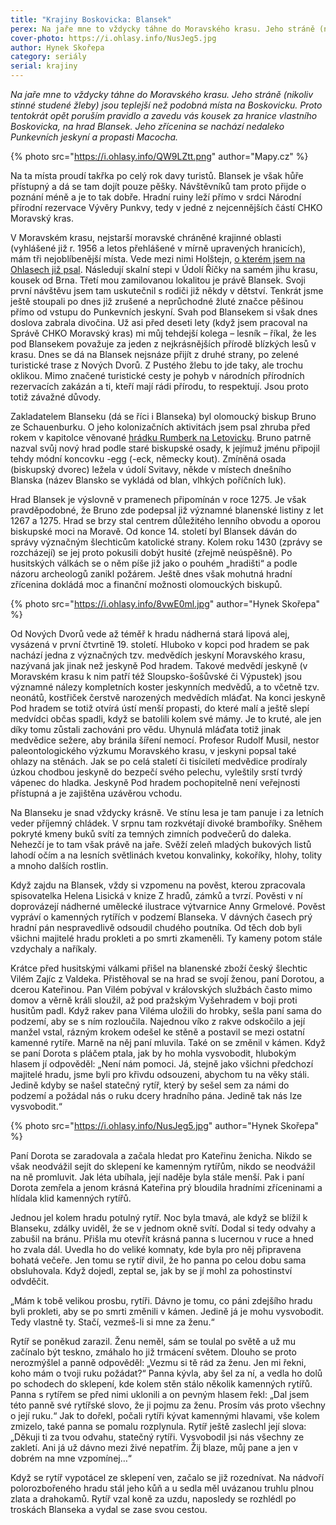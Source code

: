 ```yaml
---
title: "Krajiny Boskovicka: Blansek"
perex: Na jaře mne to vždycky táhne do Moravského krasu. Jeho stráně (nikoliv stinné studené žleby) jsou teplejší než podobná místa na Boskovicku. Proto tentokrát opět poruším pravidlo a zavedu vás kousek za hranice vlastního Boskovicka, na hrad Blansek.
cover-photo: https://i.ohlasy.info/NusJeg5.jpg
author: Hynek Skořepa
category: seriály
serial: krajiny
---
```


*Na jaře mne to vždycky táhne do Moravského krasu. Jeho stráně (nikoliv stinné studené žleby) jsou teplejší než podobná místa na Boskovicku. Proto tentokrát opět poruším pravidlo a zavedu vás kousek za hranice vlastního Boskovicka, na hrad Blansek. Jeho zřícenina se nachází nedaleko Punkevních jeskyní a propasti Macocha.*

{% photo src="https://i.ohlasy.info/QW9LZtt.png" author="Mapy.cz" %}

Na ta místa proudí takřka po celý rok davy turistů. Blansek je však hůře přístupný a dá se tam dojít pouze pěšky. Návštěvníků tam proto přijde o poznání méně a je to tak dobře. Hradní ruiny leží přímo v srdci Národní přírodní rezervace Vývěry Punkvy, tedy v jedné z nejcennějších částí CHKO Moravský kras.

V Moravském krasu, nejstarší moravské chráněné krajinné oblasti (vyhlášené již r. 1956 a letos přehlášené v mírně upravených hranicích), mám tři nejoblíbenější místa. Vede mezi nimi Holštejn, [o kterém jsem na Ohlasech již psal](https://ohlasy.info/clanky/2016/01/holstejn.html). Následují skalní stepi v Údolí Říčky na samém jihu krasu, kousek od Brna. Třetí mou zamilovanou lokalitou je právě Blansek. Svoji první návštěvu jsem tam uskutečnil s rodiči již někdy v dětství. Tenkrát jsme ještě stoupali po dnes již zrušené a neprůchodné žluté značce pěšinou přímo od vstupu do Punkevních jeskyní. Svah pod Blansekem si však dnes doslova zabrala divočina. Už asi před deseti lety (když jsem pracoval na Správě CHKO Moravský kras) mi můj tehdejší kolega – lesník – říkal, že les pod Blansekem považuje za jeden z nejkrásnějších přírodě blízkých lesů v krasu. Dnes se dá na Blansek nejsnáze přijít z druhé strany, po zelené turistické trase z Nových Dvorů. Z Pustého žlebu to jde taky, ale trochu oklikou. Mimo značené turistické cesty je pohyb v národních přírodních rezervacích zakázán a ti, kteří mají rádi přírodu, to respektují. Jsou proto totiž závažné důvody.

Zakladatelem Blanseku (dá se říci i Blanseka) byl olomoucký biskup Bruno ze Schauenburku. O jeho kolonizačních aktivitách jsem psal zhruba před rokem v kapitolce věnované [hrádku Rumberk na Letovicku](https://ohlasy.info/clanky/2018/03/rumberk.html). Bruno patrně nazval svůj nový hrad podle staré biskupské osady, k jejímuž jménu připojil tehdy módní koncovku -egg (-eck, německy kout). Zmíněná osada (biskupský dvorec) ležela v údolí Svitavy, někde v místech dnešního Blanska (název Blansko se vykládá od blan, vlhkých poříčních luk).

Hrad Blansek je výslovně v pramenech připomínán v roce 1275. Je však pravděpodobné, že Bruno zde podepsal již významné blanenské listiny z let 1267 a 1275. Hrad se brzy stal centrem důležitého lenního obvodu a oporou biskupské moci na Moravě. Od konce 14. století byl Blansek dáván do správy význačným šlechticům katolické strany. Kolem roku 1430 (zprávy se rozcházejí) se jej proto pokusili dobýt husité (zřejmě neúspěšně). Po husitských válkách se o něm píše již jako o pouhém „hradišti“ a podle názoru archeologů zanikl požárem. Ještě dnes však mohutná hradní zřícenina dokládá moc a finanční možnosti olomouckých biskupů.

{% photo src="https://i.ohlasy.info/8vwE0ml.jpg" author="Hynek Skořepa" %}

Od Nových Dvorů vede až téměř k hradu nádherná stará lipová alej, vysázená v první čtvrtině 19. století. Hluboko v kopci pod hradem se pak nachází jedna z význačných tzv. medvědích jeskyní Moravského krasu, nazývaná jak jinak než jeskyně Pod hradem. Takové medvědí jeskyně (v Moravském krasu k nim patří též Sloupsko-šošůvské či Výpustek) jsou významné nálezy kompletních koster jeskynních medvědů, a to včetně tzv. neonátů, kostřiček čerstvě narozených medvědích mláďat. Na konci jeskyně Pod hradem se totiž otvírá ústí menší propasti, do které malí a ještě slepí medvídci občas spadli, když se batolili kolem své mámy. Je to kruté, ale jen díky tomu zůstali zachováni pro vědu. Uhynulá mláďata totiž jinak medvědice sežere, aby bránila šíření nemocí. Profesor Rudolf Musil, nestor paleontologického výzkumu Moravského krasu, v jeskyni popsal také ohlazy na stěnách. Jak se po celá staletí či tisíciletí medvědice prodíraly úzkou chodbou jeskyně do bezpečí svého pelechu, vyleštily srstí tvrdý vápenec do hladka. Jeskyně Pod hradem pochopitelně není veřejnosti přístupná a je zajištěna uzávěrou vchodu.

Na Blanseku je snad vždycky krásně. Ve stínu lesa je tam panuje i za letních veder příjemný chládek. V srpnu tam rozkvétají divoké bramboříky. Sněhem pokryté kmeny buků svítí za temných zimních podvečerů do daleka. Nehezčí je to tam však právě na jaře. Svěží zeleň mladých bukových listů lahodí očím a na lesních světlinách kvetou konvalinky, kokoříky, hlohy, tolity a mnoho dalších rostlin.

Když zajdu na Blansek, vždy si vzpomenu na pověst, kterou zpracovala spisovatelka Helena Lisická v knize Z hradů, zámků a tvrzí. Pověsti v ní doprovázejí nádherné umělecké ilustrace výtvarnice Anny Grmelové. Pověst vypráví o kamenných rytířích v podzemí Blanseka. V dávných časech prý hradní pán nespravedlivě odsoudil chudého poutníka. Od těch dob byli všichni majitelé hradu prokleti a po smrti zkameněli. Ty kameny potom stále vzdychaly a naříkaly. 

Krátce před husitskými válkami přišel na blanenské zboží český šlechtic Vilém Zajíc z Valdeka. Přistěhoval se na hrad se svojí ženou, paní Dorotou, a dcerou Kateřinou. Pan Vilém pobýval v královských službách často mimo domov a věrně králi sloužil, až pod pražským Vyšehradem v boji proti husitům padl. Když rakev pana Viléma uložili do hrobky, sešla paní sama do podzemí, aby se s ním rozloučila. Najednou víko z rakve odskočilo a její manžel vstal, rázným krokem odešel ke stěně a postavil se mezi ostatní kamenné rytíře. Marně na něj paní mluvila. Také on se změnil v kámen. Když se paní Dorota s pláčem ptala, jak by ho mohla vysvobodit, hlubokým hlasem jí odpověděl: „Není nám pomoci. Já, stejně jako všichni předchozí majitelé hradu, jsme byli pro křivdu odsouzeni, abychom tu na věky stáli. Jedině kdyby se našel statečný rytíř, který by sešel sem za námi do podzemí a požádal nás o ruku dcery hradního pána. Jedině tak nás lze vysvobodit.“

{% photo src="https://i.ohlasy.info/NusJeg5.jpg" author="Hynek Skořepa" %}

Paní Dorota se zaradovala a začala hledat pro Kateřinu ženicha. Nikdo se však neodvážil sejít do sklepení ke kamenným rytířům, nikdo se neodvážil na ně promluvit. Jak léta ubíhala, její naděje byla stále menší. Pak i paní Dorota zemřela a jenom krásná Kateřina prý bloudila hradními zříceninami a hlídala klid kamenných rytířů. 

Jednou jel kolem hradu potulný rytíř. Noc byla tmavá, ale když se blížil k Blanseku, zdálky uviděl, že se v jednom okně svítí. Dodal si tedy odvahy a zabušil na bránu. Přišla mu otevřít krásná panna s lucernou v ruce a hned ho zvala dál. Uvedla ho do veliké komnaty, kde byla pro něj připravena bohatá večeře. Jen tomu se rytíř divil, že ho panna po celou dobu sama obsluhovala. Když dojedl, zeptal se, jak by se jí mohl za pohostinství odvděčit. 

„Mám k tobě velikou prosbu, rytíři. Dávno je tomu, co páni zdejšího hradu byli prokleti, aby se po smrti změnili v kámen. Jedině já je mohu vysvobodit. Tedy vlastně ty. Stačí, vezmeš-li si mne za ženu.“

Rytíř se poněkud zarazil. Ženu neměl, sám se toulal po světě a už mu začínalo být teskno, zmáhalo ho již trmácení světem. Dlouho se proto nerozmýšlel a panně odpověděl: „Vezmu si tě rád za ženu. Jen mi řekni, koho mám o tvoji ruku požádat?“ Panna kývla, aby šel za ní, a vedla ho dolů po schodech do sklepení, kde kolem stěn stálo několik kamenných rytířů. Panna s rytířem se před nimi uklonili a on pevným hlasem řekl: „Dal jsem této panně své rytířské slovo, že ji pojmu za ženu. Prosím vás proto všechny o její ruku.“ Jak to dořekl, počali rytíři kývat kamennými hlavami, vše kolem zmizelo, také panna se pomalu rozplynula. Rytíř ještě zaslechl její slova: „Děkuji ti za tvou odvahu, statečný rytíři. Vysvobodil jsi nás všechny ze zakletí. Ani já už dávno mezi živé nepatřím. Žij blaze, můj pane a jen v dobrém na mne vzpomínej…“ 

Když se rytíř vypotácel ze sklepení ven, začalo se již rozednívat. Na nádvoří polorozbořeného hradu stál jeho kůň a u sedla měl uvázanou truhlu plnou zlata a drahokamů. Rytíř vzal koně za uzdu, naposledy se rozhlédl po troskách Blanseka a vydal se zase svou cestou.
